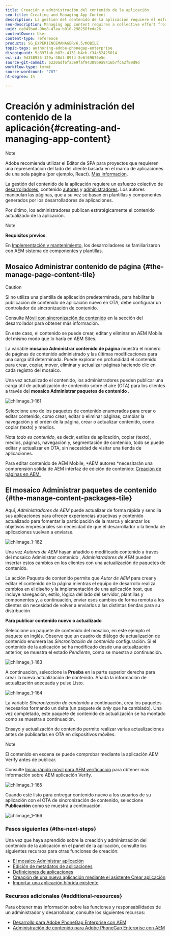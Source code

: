 ```yaml
---
title: Creación y administración del contenido de la aplicación
seo-title: Creating and Managing App Content
description: La gestión del contenido de la aplicación requiere el esfuerzo colectivo de los desarrolladores, los autores de contenido y los administradores.  Los autores manipulan las páginas, que a su vez se basan en plantillas y componentes generados por los desarrolladores de aplicaciones.
seo-description: Managing app content requires a collective effort from developers, content authors and administrators.  Authors manipulate pages, which are in turn based off of templates and components generated by app developers.
uuid: ca049bad-9be8-47aa-b010-298258feda26
contentOwner: User
content-type: reference
products: SG_EXPERIENCEMANAGER/6.5/MOBILE
topic-tags: authoring-adobe-phonegap-enterprise
discoiquuid: 5c8971ab-b07c-4131-b4cb-f34c52425014
exl-id: 9d350935-129a-40d3-89f4-2e6f69676e5e
source-git-commit: b220adf6fa3e9faf94389b9a9416b7fca2f89d9d
workflow-type: tm+mt
source-wordcount: '707'
ht-degree: 1%

---
```


# Creación y administración del contenido de la aplicación{#creating-and-managing-app-content}

>[!NOTE]
>
>Adobe recomienda utilizar el Editor de SPA para proyectos que requieren una representación del lado del cliente basada en el marco de aplicaciones de una sola página (por ejemplo, React). [Más información](/help/sites-developing/spa-overview.md).

La gestión del contenido de la aplicación requiere un esfuerzo colectivo de [desarrolladores](#developer), contenido [autores](#author) y [administradores](#administrator). Los autores manipulan las páginas, que a su vez se basan en plantillas y componentes generados por los desarrolladores de aplicaciones.

Por último, los administradores publican estratégicamente el contenido actualizado de la aplicación.

>[!NOTE]
>
>**Requisitos previos**:
>
>En [Implementación y mantenimiento](/help/sites-deploying/deploy.md), los desarrolladores se familiarizaron con AEM sistema de componentes y plantillas.

## Mosaico Administrar contenido de página {#the-manage-page-content-tile}

>[!CAUTION]
>
>Si no utiliza una plantilla de aplicación predeterminada, para habilitar la publicación de contenido de aplicación nuevo en OTA, debe configurar un controlador de sincronización de contenido.
>
>Consulte [Móvil con sincronización de contenido](/help/mobile/phonegap-contentsync.md) en la sección del desarrollador para obtener más información.

En este caso, el contenido se puede crear, editar y eliminar en AEM Mobile del mismo modo que lo haría en AEM Sites.

La variable **mosaico Administrar contenido de página** muestra el número de páginas de contenido administrado y las últimas modificaciones para una carga útil determinada. Puede explorar en profundidad el contenido para crear, copiar, mover, eliminar y actualizar páginas haciendo clic en cada registro del mosaico.

Una vez actualizado el contenido, los administradores pueden publicar una carga útil de actualización de contenido sobre el aire (OTA) para los clientes a través del **mosaico Administrar paquetes de contenido .**

![chlimage_1-161](assets/chlimage_1-161.png)

Seleccione uno de los paquetes de contenido enumerados para crear o editar contenido, como crear, editar o eliminar páginas, cambiar la navegación y el orden de la página, crear o actualizar contenido, como copiar (texto) y medios.

Nota *todo es contenido*, es decir, estilos de aplicación, copiar (texto), medios, páginas, navegación y, segmentación de contenido, todo se puede editar y actualizar en OTA, sin necesidad de visitar una tienda de aplicaciones.

Para editar contenido de AEM Mobile, *AEM autores *necesitarán una comprensión sólida de AEM interfaz de edición de contenido: [Creación de páginas en AEM.](/help/sites-authoring/qg-page-authoring.md)

## El mosaico Administrar paquetes de contenido {#the-manage-content-packages-tile}

Aquí, *Administradores de AEM* puede actualizar de forma rápida y sencilla sus aplicaciones para ofrecer experiencias atractivas y contenido actualizado para fomentar la participación de la marca y alcanzar los objetivos empresariales sin necesidad de que el desarrollador o la tienda de aplicaciones vuelvan a enviarse.

![chlimage_1-162](assets/chlimage_1-162.png)

Una vez *Autores de AEM* hayan añadido o modificado contenido a través del mosaico Administrar contenido , *Administradores de AEM* pueden insertar estos cambios en los clientes con una actualización de paquetes de contenido.

La acción Paquete de contenido permite que *Autor de AEM* para crear y editar el contenido de la página mientras el equipo de desarrollo realiza cambios en el diseño y la implementación de una aplicación host, que incluye navegación, estilo, lógica del lado del servidor, plantillas y componentes y, a continuación, enviar esos cambios de forma remota a los clientes sin necesidad de volver a enviarlos a las distintas tiendas para su distribución.

**Para publicar contenido nuevo o actualizado**

Seleccione un paquete de contenido del mosaico, en este ejemplo el paquete en inglés. Observe que un cuadro de diálogo de actualización de contenido enumera las *Sincronización de contenido* configuración. Si el contenido de la aplicación se ha modificado desde una actualización anterior, se muestra el estado *Pendiente*, como se muestra a continuación.

![chlimage_1-163](assets/chlimage_1-163.png)

A continuación, seleccione la **Prueba** en la parte superior derecha para crear la nueva actualización de contenido. Añada la información de actualización adecuada y pulse Listo.

![chlimage_1-164](assets/chlimage_1-164.png)

La variable *Sincronización de contenido* a continuación, crea los paquetes necesarios formando un delta (un paquete de *only* que ha cambiado). Una vez completado, este paquete de contenido de actualización se ha montado como se muestra a continuación.

Ensayo y actualización de contenido permite realizar varias actualizaciones antes de publicarlas en OTA en dispositivos móviles.

>[!NOTE]
>
>El contenido en escena se puede comprobar mediante la aplicación AEM Verify antes de publicar.
>
>Consulte [Inicio rápido móvil para AEM verificación](/help/mobile/phonegap-mobile-quickstart.md) para obtener más información sobre AEM aplicación Verify.

![chlimage_1-165](assets/chlimage_1-165.png)

Cuando esté listo para entregar contenido nuevo a los usuarios de su aplicación con el OTA de sincronización de contenido, seleccione **Publicación** como se muestra a continuación.

![chlimage_1-166](assets/chlimage_1-166.png)

### Pasos siguientes {#the-next-steps}

Una vez que haya aprendido sobre la creación y administración del contenido de la aplicación en el panel de la aplicación, consulte los siguientes recursos para otras funciones de creación:

* [El mosaico Administrar aplicación](/help/mobile/phonegap-app-details-tile.md)
* [Edición de metadatos de aplicaciones](/help/mobile/phonegap-editmetadata.md)
* [Definiciones de aplicaciones](/help/mobile/phonegap-app-definitions.md)
* [Creación de una nueva aplicación mediante el asistente Crear aplicación](/help/mobile/phonegap-create-new-app.md)
* [Importar una aplicación híbrida existente](/help/mobile/phonegap-adding-content-to-imported-app.md)

### Recursos adicionales {#additional-resources}

Para obtener más información sobre las funciones y responsabilidades de un administrador y desarrollador, consulte los siguientes recursos:

* [Desarrollo para Adobe PhoneGap Enterprise con AEM](/help/mobile/developing-in-phonegap.md)
* [Administración de contenido para Adobe PhoneGap Enterprise con AEM](/help/mobile/administer-phonegap.md)
